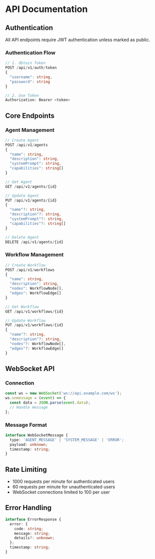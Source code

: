 # API Documentation

## Authentication

All API endpoints require JWT authentication unless marked as public.

### Authentication Flow

```typescript
// 1. Obtain Token
POST /api/v1/auth/token
{
  "username": string,
  "password": string
}

// 2. Use Token
Authorization: Bearer <token>
```

## Core Endpoints

### Agent Management

```typescript
// Create Agent
POST /api/v1/agents
{
  "name": string,
  "description": string,
  "systemPrompt": string,
  "capabilities": string[]
}

// Get Agent
GET /api/v1/agents/{id}

// Update Agent
PUT /api/v1/agents/{id}
{
  "name"?: string,
  "description"?: string,
  "systemPrompt"?: string,
  "capabilities"?: string[]
}

// Delete Agent
DELETE /api/v1/agents/{id}
```

### Workflow Management

```typescript
// Create Workflow
POST /api/v1/workflows
{
  "name": string,
  "description": string,
  "nodes": WorkflowNode[],
  "edges": WorkflowEdge[]
}

// Get Workflow
GET /api/v1/workflows/{id}

// Update Workflow
PUT /api/v1/workflows/{id}
{
  "name"?: string,
  "description"?: string,
  "nodes"?: WorkflowNode[],
  "edges"?: WorkflowEdge[]
}
```

## WebSocket API

### Connection

```typescript
const ws = new WebSocket('ws://api.example.com/ws');
ws.onmessage = (event) => {
  const data = JSON.parse(event.data);
  // Handle message
};
```

### Message Format

```typescript
interface WebSocketMessage {
  type: 'AGENT_MESSAGE' | 'SYSTEM_MESSAGE' | 'ERROR';
  payload: unknown;
  timestamp: string;
}
```

## Rate Limiting

- 1000 requests per minute for authenticated users
- 60 requests per minute for unauthenticated users
- WebSocket connections limited to 100 per user

## Error Handling

```typescript
interface ErrorResponse {
  error: {
    code: string;
    message: string;
    details?: unknown;
  };
  timestamp: string;
}
```


